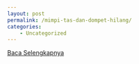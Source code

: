 ```yaml
---
layout: post
permalink: /mimpi-tas-dan-dompet-hilang/
categories:
    - Uncategorized
---
```


[Baca Selengkapnya](/02)